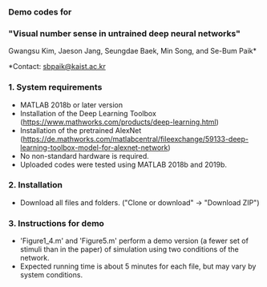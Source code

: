 ### Demo codes for </br>
### "Visual number sense in untrained deep neural networks" </br>
Gwangsu Kim, Jaeson Jang, Seungdae Baek, Min Song, and Se-Bum Paik*  

*Contact: sbpaik@kaist.ac.kr

### 1. System requirements
- MATLAB 2018b or later version
- Installation of the Deep Learning Toolbox (https://www.mathworks.com/products/deep-learning.html)
- Installation of the pretrained AlexNet (https://de.mathworks.com/matlabcentral/fileexchange/59133-deep-learning-toolbox-model-for-alexnet-network)
- No non-standard hardware is required.
- Uploaded codes were tested using MATLAB 2018b and 2019b.


### 2. Installation
- Download all files and folders. ("Clone or download" -> "Download ZIP")


### 3. Instructions for demo
- 'Figure1_4.m' and 'Figure5.m' perform a demo version (a fewer set of stimuli than in the paper) of simulation using two conditions of the network.
- Expected running time is about 5 minutes for each file, but may vary by system conditions.
